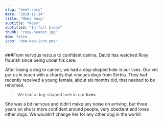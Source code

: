 ```yaml
---
slug: "meet-rosy"
date: "2019-11-14"
title: "Meet Rosy"
subtitle: "Rosy"
subtitle2: "In full bloom"
thumb: "rosy-header.jpg"
dom: false
icon: 'dom-new-icon.png'
---
```


###From nervous rescue to confident canine, David has watched Rosy flourish since being under his care.  

After losing a dog to cancer, we had a dog-shaped hole in our lives. Our vet put us in touch with a charity that rescues dogs from Serbia. They had recently received a young female, about six months old, that needed to be rehomed. 

> We had a dog-shaped hole in our **lives**

She was a bit nervous and didn’t make any noise on arriving, but three years on she is more confident around people, very obedient and loves other dogs. We wouldn’t change her for any other dog in the world! 
